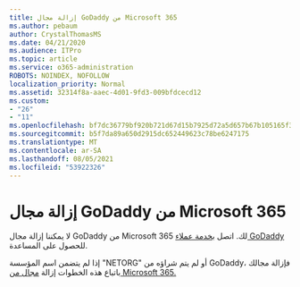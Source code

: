 ```yaml
---
title: إزالة مجال GoDaddy من Microsoft 365
ms.author: pebaum
author: CrystalThomasMS
ms.date: 04/21/2020
ms.audience: ITPro
ms.topic: article
ms.service: o365-administration
ROBOTS: NOINDEX, NOFOLLOW
localization_priority: Normal
ms.assetid: 32314f8a-aaec-4d01-9fd3-009bfdcecd12
ms.custom:
- "26"
- "11"
ms.openlocfilehash: bf7dc36779bf920b721d67d15b7925d72a5d657b67b105165f37f170023ad764
ms.sourcegitcommit: b5f7da89a650d2915dc652449623c78be6247175
ms.translationtype: MT
ms.contentlocale: ar-SA
ms.lasthandoff: 08/05/2021
ms.locfileid: "53922326"
---
```

# <a name="remove-your-godaddy-domain-from-microsoft-365"></a>إزالة مجال GoDaddy من Microsoft 365

لا يمكننا إزالة مجال GoDaddy من Microsoft 365 لك. اتصل [بخدمة عملاء GoDaddy](https://aka.ms/contact-godaddy) للحصول على المساعدة.
  
إذا لم يتضمن اسم المؤسسة "NETORG" أو لم يتم شراؤه من GoDaddy، فإزالة مجالك باتباع هذه الخطوات إزالة [مجال من Microsoft 365.](https://docs.microsoft.com/microsoft-365/admin/get-help-with-domains/remove-a-domain)
  